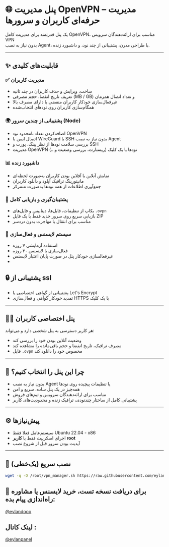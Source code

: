 # 🌐 پنل مدیریت OpenVPN – مدیریت حرفه‌ای کاربران و سرورها

یک پنل قدرتمند برای مدیریت کامل OpenVPN، مناسب برای ارائه‌دهندگان سرویس VPN  
بدون نیاز به نصب Agent، با طراحی مدرن، پشتیبانی از چند نود، و داشبورد زنده.

---

## ✨ قابلیت‌های کلیدی

### ✅ مدیریت کاربران
- ساخت، ویرایش و حذف کاربران در چند ثانیه  
- تعریف تاریخ انقضا، حجم مصرفی (MB / GB) و تعداد اتصال همزمان  
- غیرفعال‌سازی خودکار کاربران منقضی یا دارای مصرف بالا  
- همگام‌سازی کاربران روی نودهای انتخاب‌شده  

### 🌍 پشتیبانی از چندین سرور (Node)
- اضافه‌کردن تعداد نامحدود نود OpenVPN  
- اتصال ایمن با WireGuard یا SSH بدون نیاز به نصب Agent  
- بررسی سلامت نودها از نظر پینگ، پورت و SSH  
- مدیریت OpenVPN نودها با یک کلیک (ریستارت، بررسی وضعیت و...)  

### 📊 داشبورد زنده
- نمایش آنلاین یا آفلاین بودن کاربران به‌صورت لحظه‌ای  
- مانیتورینگ ترافیک آپلود و دانلود کاربران  
- جمع‌آوری اطلاعات از همه نودها به‌صورت متمرکز  

### 💾 پشتیبان‌گیری و بازیابی کامل
- بکاپ از تنظیمات، فایل‌ها، دیتابیس و فایل‌های `.ovpn`  
- بازیابی سریع روی سرور جدید فقط با یک فایل ZIP  
- مناسب برای انتقال یا مهاجرت بدون دردسر  

### 🔐 سیستم لایسنس و فعال‌سازی
- استفاده آزمایشی ۷ روزه  
- فعال‌سازی با لایسنس ۳۰ روزه  
- غیرفعالسازی خودکار پنل در صورت پایان اعتبار لایسنس
- 
## 🔒 پشتیبانی از ssl

- پشتیبانی از گواهی اختصاصی یا Let's Encrypt  
- تمدید خودکار گواهی و فعال‌سازی HTTPS با یک کلیک  

---

## 🧑‍💻 پنل اختصاصی کاربران

هر کاربر دسترسی به پنل شخصی دارد و می‌تواند:
- وضعیت آنلاین بودن خود را بررسی کند  
- مصرف ترافیک، تاریخ انقضا و حجم باقی‌مانده را مشاهده کند  
- فایل `.ovpn` مخصوص خود را دانلود کند  

---

## 🧠 چرا این پنل را انتخاب کنیم؟

- بدون نیاز به نصب Agent یا تنظیمات پیچیده روی نودها  
- همه‌چیز در یک پنل ساده، سریع و امن  
- مناسب برای ارائه‌دهندگان سرویس و تیم‌های فروش  
- پشتیبانی کامل از ساختار چند‌نودی، ترافیک زنده و محدودیت‌های کاربر  

---

## ⚙️ پیش‌نیازها

- سیستم‌عامل فعلا فقط  Ubuntu 22.04 - x86
- اجرای اسکریپت فقط با **کاربر root**  
- آپدیت بودن سرور قبل از شروع نصب  

---

## 🚀 نصب سریع (یک‌خطی)

```bash
wget -q -O /root/vpn_manager.sh https://raw.githubusercontent.com/eylandoo/openvpn_webpanel_manager/main/vpn_manager.sh && chmod +x /root/vpn_manager.sh && /root/vpn_manager.sh
```

## 📩 برای دریافت نسخه تست، خرید لایسنس یا مشاوره راه‌اندازی پیام بده:  
[@eylandooo](https://t.me/eylandooo)
## لینک کانال :
[@eylanpanel](https://t.me/EylanPanel)
